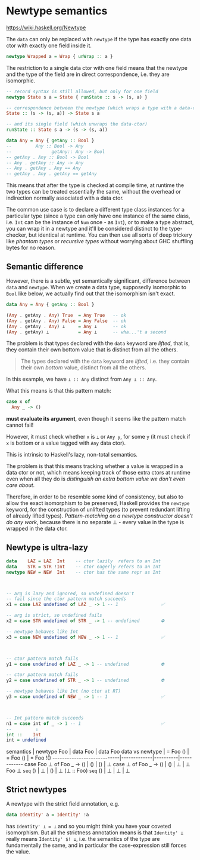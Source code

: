 # Newtype semantics

https://wiki.haskell.org/Newtype

The `data` can only be replaced with `newtype` if the type has exactly one data ctor with exactly one field inside it.


```hs
newtype Wrapped a = Wrap { unWrap :: a }
```

The restriction to a single data ctor with one field means that the newtype and the type of the field are in direct correspondence, i.e. they are isomorphic.

```hs
-- record syntax is still allowed, but only for one field
newtype State s a = State { runState :: s -> (s, a) }

-- correspondence between the newtype (which wraps a type with a data-ctor)
State :: (s -> (s, a)) -> State s a

-- and its single field (which unwraps the data-ctor)
runState :: State s a -> (s -> (s, a))

data Any = Any { getAny :: Bool }
--         Any :: Bool -> Any
--               getAny:: Any -> Bool
-- getAny . Any :: Bool -> Bool
-- Any . getAny :: Any -> Any
-- Any . getAny . Any == Any
-- getAny . Any . getAny == getAny
```

This means that after the type is checked at compile time, at runtime the two types can be treated essentially the same, without the overhead or indirection normally associated with a data ctor.

The common use case is to declare a different type class instances for a particular type (since a type can only have one instance of the same class, i.e. `Int` can be the instance of `Num` once - as `Int`), or to make a type abstract, you can wrap it in a newtype and it'll be considered distinct to the type-checker, but identical at runtime. You can then use all sorts of deep trickery like *phantom types* or *recursive types* without worrying about GHC shuffling bytes for no reason.

## Semantic difference

However, there is a subtle, yet semantically significant, difference between `data` and `newtype`. When we create a data type, supposedly isomorphic to `Bool` like below, we actually find out that the isomorphism isn't exact.

```hs
data Any = Any { getAny :: Bool }

(Any . getAny . Any) True  = Any True   -- ok
(Any . getAny . Any) False = Any False  -- ok
(Any . getAny . Any) ⊥     = Any ⊥      -- ok
(Any . getAny) ⊥           = Any ⊥      -- wha...'t a second
```

The problem is that types declared with the `data` keyword are _lifted_, that is, they contain their own bottom value that is distinct from all the others.

> The types declared with the `data` keyword are _lifted_, i.e. they contain their own *bottom* value, distinct from all the others.

In this example, we have `⊥ :: Any` distinct from `Any ⊥ :: Any`.

What this means is that this pattern match:

```hs
case x of
  Any _ -> ()
```

**must evaluate its argument**, even though it seems like the pattern match cannot fail!

However, it must check whether `x` is `⊥` or `Any y`, for some `y` (it must check if `x` is bottom or a value tagged with `Any` data ctor).

This is intrinsic to Haskell's lazy, non-total semantics.

The problem is that this means tracking whether a value is wrapped in a data ctor or not, which means keeping track of those extra ctors at runtime even when all they do is *distinguish an extra bottom value we don't even care about*.

Therefore, in order to be resemble some kind of consistency, but also to allow the exact isomorphism to be preserved, Haskell provides the `newtype` keyword, for the construction of unlifted types (to prevent redundant lifting of already lifted types). *Pattern-matching on a newtype constructor doesn't do any work*, because there is no separate ⊥ - every value in the type is wrapped in the data ctor.

## Newtype is ultra-lazy

```hs
data    LAZ = LAZ  Int    -- ctor lazily  refers to an Int
data    STR = STR !Int    -- ctor eagerly refers to an Int
newtype NEW = NEW  Int    -- ctor has the same repr as Int



-- arg is lazy and ignored, so undefined doesn't
-- fail since the ctor pattern match succeeds
x1 = case LAZ undefined of LAZ _ -> 1 -- 1                ✅

-- arg is strict, so undefined fails
x2 = case STR undefined of STR _ -> 1 -- undefined        ⛔

-- newtype behaves like Int
x3 = case NEW undefined of NEW _ -> 1 -- 1                ✅



-- ctor pattern match fails
y1 = case undefined of LAZ _ -> 1 -- undefined            ⛔

-- ctor pattern match fails
y2 = case undefined of STR _ -> 1 -- undefined            ⛔

-- newtype behaves like Int (no ctor at RT)
y3 = case undefined of NEW _ -> 1 -- 1                    ✅



-- Int pattern match succeeds
n1 = case int of _ -> 1 -- 1                              ✅
--         ↓
int ::    Int
int = undefined
```



semantics                   | newtype Foo | data Foo | data Foo
data vs newtype             | = Foo ()    | = Foo () | = Foo !()
----------------------------|-------------|----------|------------
case Foo ⊥ of Foo _ ->   () | ()          | ()       | ⊥
case     ⊥ of Foo _ ->   () | ()          | ⊥        | ⊥
     Foo ⊥         `seq` () | ⊥           | ()       | ⊥
        (⊥ :: Foo) `seq` () | ⊥           | ⊥        | ⊥



## Strict newtypes

A newtype with the strict field annotation, e.g.

```hs
data Identity' a = Identity' !a
```

has `Identity' ⊥ = ⊥` and so you might think you have your coveted isomorphism. But all the strictness annotation means is that `Identity' ⊥` really means `Identity' $! ⊥`, i.e. the semantics of the type are fundamentally the same, and in particular the case-expression still forces the value.
